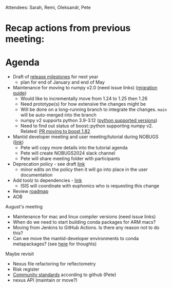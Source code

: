 Attendees: Sarah, Remi, Oleksandr, Pete

# Recap actions from previous meeting:

# Agenda
- Draft of [release milestones](https://github.com/mantidproject/mantid/milestones) for next year
  - plan for end of January and end of May
- Maintenance for moving to numpy v2.0 (need issue links) ([migration guide](https://numpy.org/doc/stable/numpy_2_0_migration_guide.html))
  - Would like to incrementally move from 1.24 to 1.25 then 1.26
  - Need prototype(s) for how extensive the changes might be
  - Will be done on a long-running branch to integrate the changes. `main` will be auto-merged into the branch
  - numpy v2 supports python 3.9-3.12 ([python supported versions](https://devguide.python.org/versions/))
  - Need to find out status of boost::python supporting numpy v2. Related: [PR moving to boost 1.82](https://github.com/mantidproject/mantid/pull/37259)
- Mantid developer meeting and user meeting/tutorial during NOBUGS ([link](https://github.com/mantidproject/workshops/tree/main/developer/2024-09))
  - Pete will copy more details into the tutorial agenda
  - Pete will create NOBUGS2024 slack channel
  - Pete will share meeting folder with participants
- Deprecation policy - see draft [link](https://github.com/mantidproject/workshops/blob/main/developer/2023-10/codecamp/deprecation_policy.md)
  - minor edits on the policy then it will go into place in the user documentation
- Add toolz to dependencies - [link](https://anaconda.org/conda-forge/toolz)
  - ISIS will coordinate with euphonics who is requesting this change
- Review [roadmap](https://github.com/orgs/mantidproject/projects/47/views/1)
- AOB

August's meeting
- Maintenance for mac and linux compiler versions (need issue links)
- When do we need to start building conda packages for ARM macs?
- Moving from Jenkins to GitHub Actions. Is there any reason not to do this?
- Can we move the mantid-developer environments to conda metapackages? (see [here](https://github.com/mantidproject/mantid/issues/37627) for thoughts)
  
Maybe revisit
- Nexus file refactoring for reflectometry
- Risk register
- [Community standards](https://github.com/mantidproject/mantid/community) according to github (Pete)
- nexus API (maintain or move?)
